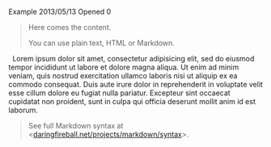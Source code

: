 Example
2013/05/13
Opened
0

> Here comes the content.
>
> You can use plain text, HTML or Markdown.

&nbsp; Lorem ipsum dolor sit amet, consectetur adipisicing elit, sed do eiusmod tempor incididunt ut labore et dolore magna aliqua.
Ut enim ad minim veniam, quis nostrud exercitation ullamco laboris nisi ut aliquip ex ea commodo consequat.
Duis aute irure dolor in reprehenderit in voluptate velit esse cillum dolore eu fugiat nulla pariatur.
Excepteur sint occaecat cupidatat non proident, sunt in culpa qui officia deserunt mollit anim id est laborum.

> See full Markdown syntax at <[daringfireball.net/projects/markdown/syntax](http://daringfireball.net/projects/markdown/syntax)>.
